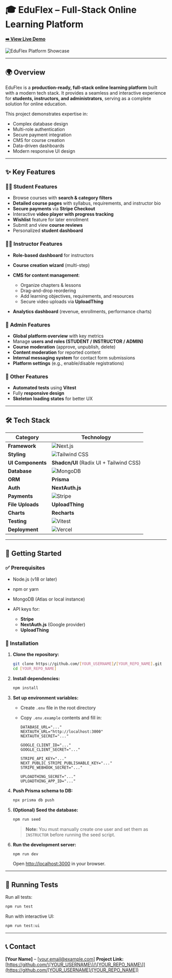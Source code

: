 # 🎓 EduFlex – Full-Stack Online Learning Platform

**[➡️ View Live Demo](https://[YOUR_VERCEL_APP_URL].vercel.app/)**

![EduFlex Platform Showcase](https://[LINK_TO_YOUR_PROJECT_GIF_OR_A_GOOD_SCREENSHOT].png)

---

## 🌍 Overview

EduFlex is a **production-ready, full-stack online learning platform** built with a modern tech stack. It provides a seamless and interactive experience for **students, instructors, and administrators**, serving as a complete solution for online education.

This project demonstrates expertise in:

- Complex database design
- Multi-role authentication
- Secure payment integration
- CMS for course creation
- Data-driven dashboards
- Modern responsive UI design

---

## ✨ Key Features

### 👨‍🎓 **Student Features**

- Browse courses with **search & category filters**
- **Detailed course pages** with syllabus, requirements, and instructor bio
- **Secure payments** via **Stripe Checkout**
- Interactive **video player with progress tracking**
- **Wishlist** feature for later enrollment
- Submit and view **course reviews**
- Personalized **student dashboard**

### 🧑‍🏫 **Instructor Features**

- **Role-based dashboard** for instructors
- **Course creation wizard** (multi-step)
- **CMS for content management**:

  - Organize chapters & lessons
  - Drag-and-drop reordering
  - Add learning objectives, requirements, and resources
  - Secure video uploads via **UploadThing**

- **Analytics dashboard** (revenue, enrollments, performance charts)

### 👑 **Admin Features**

- **Global platform overview** with key metrics
- Manage **users and roles (STUDENT / INSTRUCTOR / ADMIN)**
- **Course moderation** (approve, unpublish, delete)
- **Content moderation** for reported content
- **Internal messaging system** for contact form submissions
- **Platform settings** (e.g., enable/disable registrations)

### 🧪 **Other Features**

- **Automated tests** using **Vitest**
- Fully **responsive design**
- **Skeleton loading states** for better UX

---

## 🛠️ Tech Stack

| Category          | Technology                                                                                                 |
| ----------------- | ---------------------------------------------------------------------------------------------------------- |
| **Framework**     | ![Next.js](https://img.shields.io/badge/Next.js-000000?style=for-the-badge&logo=nextdotjs&logoColor=white) |
| **Styling**       | ![Tailwind CSS](https://img.shields.io/badge/Tailwind_CSS-38B2AC?style=for-the-badge&logo=tailwind-css)    |
| **UI Components** | **Shadcn/UI** (Radix UI + Tailwind CSS)                                                                    |
| **Database**      | ![MongoDB](https://img.shields.io/badge/MongoDB-47A248?style=for-the-badge&logo=mongodb&logoColor=white)   |
| **ORM**           | **Prisma**                                                                                                 |
| **Auth**          | **NextAuth.js**                                                                                            |
| **Payments**      | ![Stripe](https://img.shields.io/badge/Stripe-6772E5?style=for-the-badge&logo=stripe&logoColor=white)      |
| **File Uploads**  | **UploadThing**                                                                                            |
| **Charts**        | **Recharts**                                                                                               |
| **Testing**       | ![Vitest](https://img.shields.io/badge/Vitest-6E9F18?style=for-the-badge&logo=vitest&logoColor=white)      |
| **Deployment**    | ![Vercel](https://img.shields.io/badge/Vercel-000000?style=for-the-badge&logo=vercel&logoColor=white)      |

---

## 🚀 Getting Started

### ✅ Prerequisites

- Node.js (v18 or later)
- npm or yarn
- MongoDB (Atlas or local instance)
- API keys for:

  - **Stripe**
  - **NextAuth.js** (Google provider)
  - **UploadThing**

### 🔧 Installation

1. **Clone the repository:**

   ```sh
   git clone https://github.com/[YOUR_USERNAME]/[YOUR_REPO_NAME].git
   cd [YOUR_REPO_NAME]
   ```

2. **Install dependencies:**

   ```sh
   npm install
   ```

3. **Set up environment variables:**

   - Create `.env` file in the root directory
   - Copy `.env.example` contents and fill in:

     ```env
     DATABASE_URL="..."
     NEXTAUTH_URL="http://localhost:3000"
     NEXTAUTH_SECRET="..."

     GOOGLE_CLIENT_ID="..."
     GOOGLE_CLIENT_SECRET="..."

     STRIPE_API_KEY="..."
     NEXT_PUBLIC_STRIPE_PUBLISHABLE_KEY="..."
     STRIPE_WEBHOOK_SECRET="..."

     UPLOADTHING_SECRET="..."
     UPLOADTHING_APP_ID="..."
     ```

4. **Push Prisma schema to DB:**

   ```sh
   npx prisma db push
   ```

5. **(Optional) Seed the database:**

   ```sh
   npm run seed
   ```

   > **Note:** You must manually create one user and set them as `INSTRUCTOR` before running the seed script.

6. **Run the development server:**

   ```sh
   npm run dev
   ```

   Open [http://localhost:3000](http://localhost:3000) in your browser.

---

## 🧪 Running Tests

Run all tests:

```sh
npm run test
```

Run with interactive UI:

```sh
npm run test:ui
```

---

## 📞 Contact

**\[Your Name]** – \[[your.email@example.com](mailto:your.email@example.com)]
**Project Link:** [https://github.com/\[YOUR_USERNAME\]/\[YOUR_REPO_NAME\]](https://github.com/[YOUR_USERNAME]/[YOUR_REPO_NAME])
